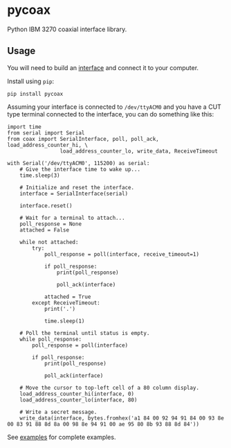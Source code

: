 # pycoax

Python IBM 3270 coaxial interface library.

## Usage

You will need to build an [interface](../interface1) and connect it to your computer.

Install using `pip`:

```
pip install pycoax
```

Assuming your interface is connected to `/dev/ttyACM0` and you have a CUT type terminal connected to the interface, you can do something like this:

```
import time
from serial import Serial
from coax import SerialInterface, poll, poll_ack, load_address_counter_hi, \
                 load_address_counter_lo, write_data, ReceiveTimeout

with Serial('/dev/ttyACM0', 115200) as serial:
    # Give the interface time to wake up...
    time.sleep(3)

    # Initialize and reset the interface.
    interface = SerialInterface(serial)

    interface.reset()

    # Wait for a terminal to attach...
    poll_response = None
    attached = False

    while not attached:
        try:
            poll_response = poll(interface, receive_timeout=1)

            if poll_response:
                print(poll_response)

                poll_ack(interface)

            attached = True
        except ReceiveTimeout:
            print('.')

            time.sleep(1)

    # Poll the terminal until status is empty.
    while poll_response:
        poll_response = poll(interface)

        if poll_response:
            print(poll_response)

            poll_ack(interface)

    # Move the cursor to top-left cell of a 80 column display.
    load_address_counter_hi(interface, 0)
    load_address_counter_lo(interface, 80)

    # Write a secret message.
    write_data(interface, bytes.fromhex('a1 84 00 92 94 91 84 00 93 8e 00 83 91 88 8d 8a 00 98 8e 94 91 00 ae 95 80 8b 93 88 8d 84'))
```

See [examples](examples) for complete examples.
